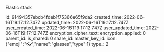 Elastic stack

id: 91494357ebcb4fdeb1f75366e65f9da2
created_time: 2022-06-16T19:17:12.747Z
updated_time: 2022-06-16T19:17:12.747Z
user_created_time: 2022-06-16T19:17:12.747Z
user_updated_time: 2022-06-16T19:17:12.747Z
encryption_cipher_text: 
encryption_applied: 0
parent_id: 
is_shared: 0
share_id: 
master_key_id: 
icon: {"emoji":"👓","name":"glasses","type":1}
type_: 2